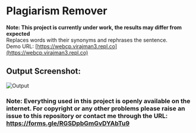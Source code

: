 # Plagiarism Remover

**Note: This project is currently under work, the results may differ from expected** \
Replaces words with their synonyms and rephrases the sentence. \
Demo URL: [https://webcp.virajman3.repl.co](https://webcp.virajman3.repl.co) 

## **Output Screenshot:**

![Output](https://user-images.githubusercontent.com/62030782/150685772-8880fed6-12c3-4f9e-a86d-ba1e5acfbd6b.png)

### **Note: Everything used in this project is openly available on the internet. For copyright or any other problems please raise an issue to this repository or contact me through the URL: https://forms.gle/RGSDpbGmGvDYAbTu9**

